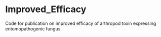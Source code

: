 # Improved_Efficacy
Code for publication on improved efficacy of arthropod toxin expressing entomopathogenic fungus.
